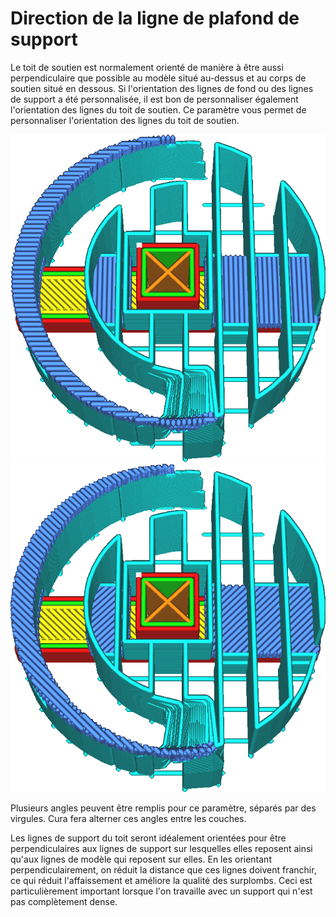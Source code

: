 Direction de la ligne de plafond de support
===

Le toit de soutien est normalement orienté de manière à être aussi perpendiculaire que possible au modèle situé au-dessus et au corps de soutien situé en dessous. Si l'orientation des lignes de fond ou des lignes de support a été personnalisée, il est bon de personnaliser également l'orientation des lignes du toit de soutien. Ce paramètre vous permet de personnaliser l'orientation des lignes du toit de soutien.

![Le toit et le sol sont tous deux inclinés à 0° et 90°](../../../articles/images/support_interface_angles_0.png)
![Le toit et le plancher sont inclinés à 45° et 135°](../../../articles/images/support_interface_angles_45.png)

Plusieurs angles peuvent être remplis pour ce paramètre, séparés par des virgules. Cura fera alterner ces angles entre les couches.

Les lignes de support du toit seront idéalement orientées pour être perpendiculaires aux lignes de support sur lesquelles elles reposent ainsi qu'aux lignes de modèle qui reposent sur elles. En les orientant perpendiculairement, on réduit la distance que ces lignes doivent franchir, ce qui réduit l'affaissement et améliore la qualité des surplombs. Ceci est particulièrement important lorsque l'on travaille avec un support qui n'est pas complètement dense.
